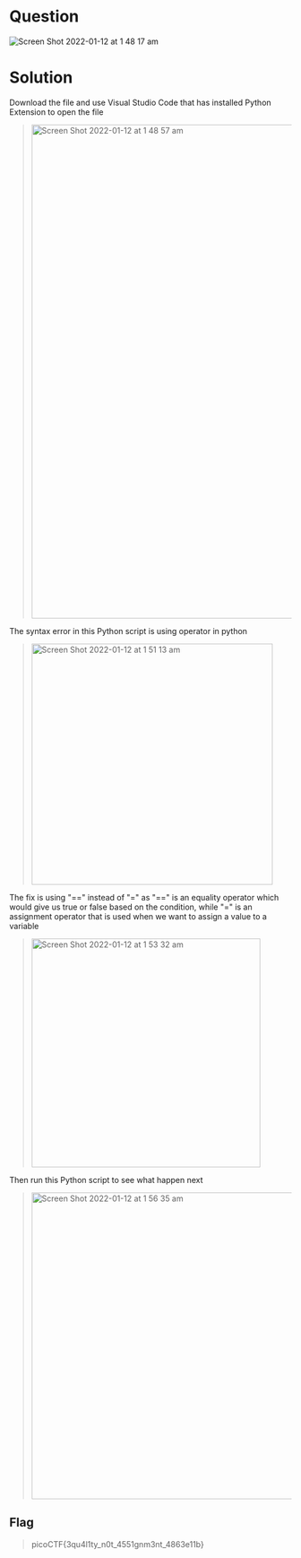 # Question
![Screen Shot 2022-01-12 at 1 48 17 am](https://user-images.githubusercontent.com/65474495/148964761-604ebc90-38c4-4dd9-a39f-437b060d60f0.png)

# Solution
Download the file and use Visual Studio Code that has installed Python Extension to open the file
> <img width="881" alt="Screen Shot 2022-01-12 at 1 48 57 am" src="https://user-images.githubusercontent.com/65474495/148964885-b4fd7e25-4a00-474d-b3d6-5fad3e4b4523.png">

The syntax error in this Python script is using operator in python
> <img width="430" alt="Screen Shot 2022-01-12 at 1 51 13 am" src="https://user-images.githubusercontent.com/65474495/148965280-89935051-a782-48df-ae80-38f9ba87edc2.png">


The fix is using "==" instead of "=" as "==" is an equality operator which would give us true or false based on the condition, while "=" is an assignment operator that is used when we want to assign a value to a variable
> <img width="408" alt="Screen Shot 2022-01-12 at 1 53 32 am" src="https://user-images.githubusercontent.com/65474495/148965655-69628e1b-94ca-49ea-b012-9dd3853248fc.png">



Then run this Python script to see what happen next
> <img width="547" alt="Screen Shot 2022-01-12 at 1 56 35 am" src="https://user-images.githubusercontent.com/65474495/148966180-dfb2cd7a-9587-450c-9ee2-4cc32f63dd8b.png">


## Flag
> picoCTF{3qu4l1ty_n0t_4551gnm3nt_4863e11b}
